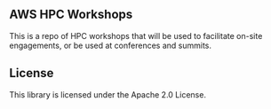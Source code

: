 ## AWS HPC Workshops

This is a repo of HPC workshops that will be used to facilitate on-site engagements, or be used at conferences and summits.

## License

This library is licensed under the Apache 2.0 License. 
